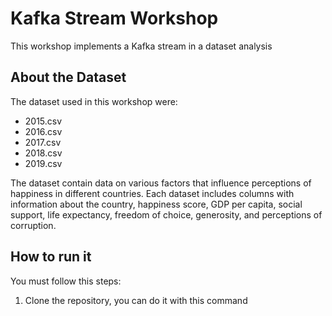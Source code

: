 # Kafka Stream Workshop

This workshop implements a Kafka stream in a dataset analysis

## About the Dataset

The dataset used in this workshop were:

-   2015.csv
-   2016.csv
-   2017.csv
-   2018.csv
-   2019.csv

The dataset contain data on various factors that influence perceptions of happiness in different countries. Each dataset includes columns with information about the country, happiness score, GDP per capita, social support, life expectancy, freedom of choice, generosity, and perceptions of corruption.

## How to run it

You must follow this steps:

1.  Clone the repository, you can do it with this command

